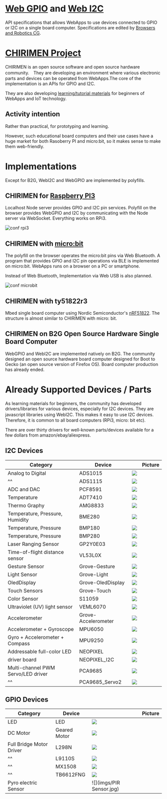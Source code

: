 # [Web GPIO](https://github.com/browserobo/WebGPIO) and [Web I2C](https://github.com/browserobo/WebI2C)
API specifications that allows WebApps to use devices connected to GPIO or I2C on a single board computer.
Specifications are edited by [Browsers and Robotics CG](https://www.w3.org/community/browserobo/).

# [CHIRIMEN Project](https://chirimen.org)
CHIRIMEN is an open source software and open source hardware community.　They are developing an environment where various electronic parts and devices can be operated from WebApps.The core of the implementation is an APIs for GPIO and I2C.

They are also developing [learning/tutorial materials](https://tutorial.chirimen.org) for beginners of WebApps and IoT technology.

## Activity intention
Rather than practical, for prototyping and learning.

However, such educational board computers and their use cases have a huge market for both Rasoberry PI and micro:bit, so it makes sense to make them web-friendly.

# Implementations
Except for B2G, WebI2C and WebGPIO are implemented by polyfills.

## CHIRIMEN for [Raspberry PI3](https://www.raspberrypi.org/)
Localhost Node server provides GPIO and I2C pin services. Polyfill on the browser provides WebGPIO and I2C by communicating with the Node server via WebSocket. Everything works on RPi3.

![conf rpi3](https://qiita-user-contents.imgix.net/http%3A%2F%2Fgc.dfm.lrv.jp%2F0.secerror%2Farchitecture.png?ixlib=rb-1.2.2&auto=compress%2Cformat&fit=max&s=2982bb219c6a4eed787da4d5b81e12a4)

## CHIRIMEN with [micro:bit](https://microbit.org/)
The polyfill on the browser operates the micro:bit pins via Web Bluetooth. A program that provides GPIO and I2C pin operations via BLE is implemented on micro:bit. WebApps runs on a browser on a PC or smartphone.

Instead of Web Bluetooth, Implementation via Web USB is also planned.

![conf microbit](https://github.com/chirimen-oh/chirimen-micro-bit/blob/master/imgs/chirimenMicrobitDiagram.png)

## CHIRIMEN with ty51822r3
Mbed single board computer using Nordic Semiconductor's [nRF51822](https://www.nordicsemi.com/Products/Low-power-short-range-wireless/nRF51822). The structure is almost similar to CHIRIMEN with micro: bit.

## CHIRIMEN on B2G Open Source Hardware Single Board Computer
WebGPIO and WebI2C are implemented natively on B2G.
The community designed an open source hardware board computer designed for Boot to Gecko (an open source version of Firefox OS). Board computer production has already ended.

# Already Supported Devices / Parts

As learning materials for beginners, the community has developed drivers/libraries for various devices, especially for I2C devices. They are javascript libraries using WebI2C. This makes it easy to use I2C devices.　Therefore, it is common to all board computers (RPi3, micro: bit etc).

There are over thirty drivers for well-known parts/devices available for a few dollars from amazon/ebay/aliexpress.

## I2C Devices

|Category|Device||Picture|
|-|-|-|-|
|Analog to Digital|ADS1015|![](imgs/ADS1015.jpg)|
|^^|ADS1115|![](imgs/ADS1115.jpg)|
|ADC and DAC|PCF8591|![](imgs/PCF8591.jpg)|
|Temperature|ADT7410|![](imgs/ADT7410.jpg)|
|Thermo Graphy|AMG8833|![](imgs/AMG8833.jpg)|
|Temperature, Pressure, Humidity|BME280|![](imgs/BME280.jpg)|
|Temperature, Pressure|BMP180|![](imgs/BMP180.jpg)|
|Temperature, Pressure|BMP280|![](imgs/BMP280.jpg)|
|Laser Ranging Sensor|GP2Y0E03|![](imgs/GP2Y0E03.jpg)|
|Time-of-flight distance sensor|VL53L0X|![](imgs/VL53L0X.jpg)|
|Gesture Sensor|Grove-Gesture|![](imgs/Grove-Gesture.jpg)|
|Light Sensor|Grove-Light|![](imgs/Grove-Light.jpg)|
|OledDisplay|Grove-OledDisplay|![](imgs/Grove-OledDisplay.jpg)|
|Touch Sensors|Grove-Touch|![](imgs/Grove-Touch.jpg)|
|Color Sensor|S11059|![](imgs/S11059.jpg)|
|Ultraviolet (UV) light sensor |VEML6070|![](imgs/VEML6070.jpg)|
|Accelerometer|Grove-Accelerometer|![](imgs/Grove-Accelerometer.jpg)|
|Accelerometer + Gyroscope|MPU6050|![](imgs/MPU6050.jpg)|
|Gyro + Accelerometer + Compass|MPU9250|![](imgs/MPU9250.jpg)|
|Addressable full-color LED|NEOPIXEL|![](imgs/NEOPIXEL.jpg)|
|driver board|NEOPIXEL_I2C|![](imgs/NEOPIXEL_I2C.jpg)|
|Multi-channel PWM Servo/LED driver|PCA9685|![](imgs/PCA9685.jpg)|
|^^|PCA9685_Servo2|![](imgs/PCA9685_Servo2.jpg)|

## GPIO Devices
|Category|Device||Picture|
|-|-|-|-|
|LED|LED|![](imgs/LED.jpg)|
|DC Motor|Geared Motor|![](imgs/gearedMotor.jpg)|
|Full Bridge Motor Driver|L298N|![](imgs/L298N.jpg)|
|^^|L9110S|![](imgs/L9110S.jpg)|
|^^|MX1508|![](imgs/MX1508.jpg)|
|^^|TB6612FNG|![](imgs/TB6612FNG.jpg)|
|Pyro electric Sensor||![](imgs/PIR Sensor.jpg)|

